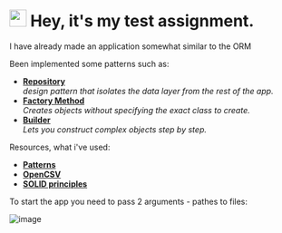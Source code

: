 
<h1><img src="https://emojis.slackmojis.com/emojis/images/1531849430/4246/blob-sunglasses.gif?1531849430" width="30"/> Hey, it's my test assignment.</h1>

<p>I have already made an application somewhat similar to the ORM </p>
<p>Been implemented some patterns such as:</p>
<ul>
    <li><a href="https://developer.android.com/codelabs/basic-android-kotlin-training-repository-pattern#0"><b> Repository</b></a><br/><i>design pattern that isolates the data layer from the rest of the app.</i></li>
    <li><a href="https://refactoring.guru/design-patterns/factory-method"><b> Factory Method</b></a><br/><i> Creates objects without specifying the exact class to create.</i></li>
<li><a href="https://refactoring.guru/design-patterns/builder"><b> Builder</b></a><br/><i> Lets you construct complex objects step by step.</i></li>
</ul>



<p>Resources, what i've used: </p>
<ul>
    <li><a href="https://developer.android.com/codelabs/basic-android-kotlin-training-repository-pattern#0"><b>Patterns</b></a></li>
    <li><a href="https://refactoring.guru/design-patterns/factory-method"><b>OpenCSV</b></a></li>
    <li><a href="https://refactoring.guru/design-patterns/factory-method"><b>SOLID principles</b></a></li>
</ul>


<p>To start the app you need to pass 2 arguments - pathes to files: </p>

![image](https://github.com/williambrownqqq/K.P.1/assets/83639668/bc7d400a-b431-4900-83d0-f9d6f957da68)
